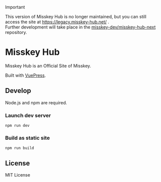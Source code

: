> [!IMPORTANT]
> This version of Misskey Hub is no longer maintained, but you can still access the site at https://legacy.misskey-hub.net/ . \
> Further development will take place in the [misskey-dev/misskey-hub-next](https://github.com/misskey-dev/misskey-hub-next) repository.

# Misskey Hub
Misskey Hub is an Official Site of Misskey.

Built with [VuePress](https://github.com/vuepress/vuepress-next).

## Develop
Node.js and npm are required.

### Launch dev server
```
npm run dev
```

### Build as static site
```
npm run build
```

## License
MIT License
